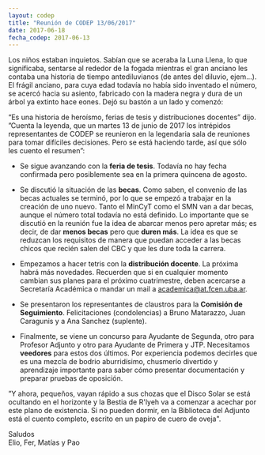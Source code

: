 ```yaml
---
layout: codep
title: "Reunión de CODEP 13/06/2017"
date: 2017-06-18
fecha_codep: 2017-06-13
---
```


Los niños estaban inquietos. Sabían que se aceraba la Luna Llena, lo que significaba, sentarse al rededor de la fogada mientras el gran anciano les contaba una historia de tiempo antediluvianos (de antes del diluvio, ejem...).   
El frágil anciano, para cuya edad todavía no había sido inventado el número, se acercó hacia su asiento, fabricado con la madera negra y dura de un árbol ya extinto hace eones. Dejó su bastón a un lado y comenzó:

“Es una historia de heroísmo, ferias de tesis y distribuciones docentes” dijo.   
”Cuenta la leyenda, que un martes 13 de junio de 2017 los intrépidos representantes de CODEP se reunieron en la legendaria sala de reuniones para tomar difíciles decisiones. Pero se está haciendo tarde, así que sólo les cuento el resumen”:

* Se sigue avanzando con la **feria de tesis**. Todavía no hay fecha confirmada pero posiblemente sea en la primera quincena de agosto. 

* Se discutió la situación de las **becas**. Como saben, el convenio de las becas actuales se terminó, por lo que se empezó a trabajar en la creación de uno nuevo. Tanto el MinCyT como el SMN van a dar becas, aunque el número total todavía no está definido. Lo importante que se discutió en la reunión fue la idea de abarcar menos pero apretar más; es decir, de dar **menos becas** pero que **duren más**. La idea es que se reduzcan los requisitos de manera que puedan acceder a las becas chicos que recién salen del CBC y que les dure toda la carrera. 

* Empezamos a hacer tetris con la **distribución docente**. La próxima habrá más novedades. Recuerden que si en cualquier momento cambian sus planes para el próximo cuatrimestre, deben acercarse a Secretaría Académica o mandar un mail a [academica@at.fcen.uba.ar](mailto:academica@at.fcen.uba.ar). 

* Se presentaron los representantes de claustros para la **Comisión de Seguimiento**. Felicitaciones (condolencias) a Bruno Matarazzo, Juan Caragunis y a Ana Sanchez (suplente). 

* Finalmente, se viene un concurso para Ayudante de Segunda, otro para Profesor Adjunto y otro para Ayudante de Primera y JTP. Necesitamos **veedores** para estos dos últimos. Por experiencia podemos decirles que es una mezcla de bodrio aburridísimo, chusmerío divertido y aprendizaje importante para saber cómo presentar documentación y preparar pruebas de oposición. 

”Y ahora, pequeños, vayan rápido a sus chozas que el Disco Solar se está ocultando en el horizonte y la Bestia de R'lyeh va a comenzar a acechar por este plano de existencia. Si no pueden dormir, en la Biblioteca del Adjunto está el cuento completo, escrito en un papiro de cuero de oveja". 

Saludos   
Elio, Fer, Matías y Pao